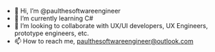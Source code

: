 - 👋 Hi, I’m @paulthesoftwareengineer
- 🌱 I’m currently learning C#
- 💞️ I’m looking to collaborate with UX/UI developers, UX Engineers, prototype engineers, etc.
- 📫 How to reach me, paulthesoftwareengineer@outlook.com

<!---
paulthesoftwareengineer/paulthesoftwareengineer is a ✨ special ✨ repository because its `README.md` (this file) appears on your GitHub profile.
You can click the Preview link to take a look at your changes.
--->
